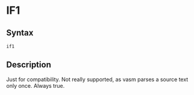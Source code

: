 # IF1

## Syntax
```assembly
if1
```

## Description
Just for compatibility.
Not really supported, as vasm parses a source text only once.
Always true.

